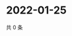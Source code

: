 # 2022-01-25

共 0 条

<!-- BEGIN WEIBO -->
<!-- 最后更新时间 Tue Jan 25 2022 21:17:42 GMT+0800 (China Standard Time) -->

<!-- END WEIBO -->
